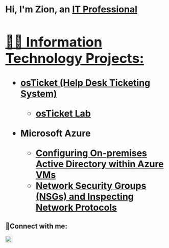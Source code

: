 <h1>Hi, I'm Zion, an <a href="https://www.linkedin.com/in/zionehopkins/">IT Professional

<h2>👨‍💻 Information Technology Projects:</h2>

- <b>osTicket (Help Desk Ticketing System)</b>
  - [osTicket Lab](https://github.com/ZionHopkins/osticket-prereqs)
 
- <b>Microsoft Azure</b>
  - [Configuring On-premises Active Directory within Azure VMs](https://github.com/joshmadakorcc/configure-ad)
  - [Network Security Groups (NSGs) and Inspecting Network Protocols](https://github.com/joshmadakorcc/azure-network-protocols)

<h2>🤳Connect with me:</h2>

[<img align="left" alt="Zion | LinkedIn" width="22px" src="https://cdn.jsdelivr.net/npm/simple-icons@v3/icons/linkedin.svg" />][linkedin]

[linkedin]: https://www.linkedin.com/in/zionehopkins/

